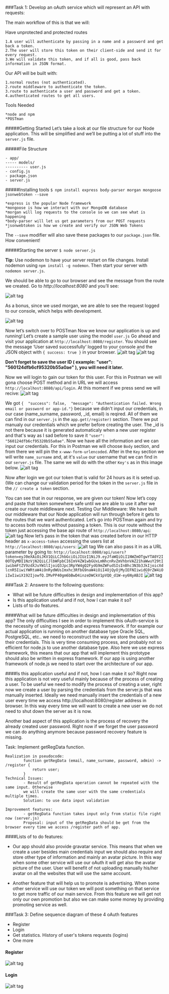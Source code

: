 ###Task 1: Develop an oAuth service which will represent an API with requests:

The main workflow of this is that we will:

Have unprotected and protected routes
```
1.A user will authenticate by passing in a name and a password and get back a token.
2.The user will store this token on their client-side and send it for every request.
3.We will validate this token, and if all is good, pass back information in JSON format.
```
Our API will be built with:
```
1.normal routes (not authenticated).
2.route middleware to authenticate the token.
3.route to authenticate a user and password and get a token.
4.authenticated routes to get all users.
```
Tools Needed
```
*node and npm
*POSTman
```
#####Getting Started
Let’s take a look at our file structure for our Node application. This will be simplified and we’ll be putting a lot of stuff into the `server.js` file.

#####File Structure
```
- app/
----- models/
---------- user.js
- config.js
- package.json
- server.js
```

#####Installing tools
`$ npm install express body-parser morgan mongoose jsonwebtoken --save`
```
*express is the popular Node framework
*mongoose is how we interact with our MongoDB database
*morgan will log requests to the console so we can see what is happening
*body-parser will let us get parameters from our POST requests
*jsonwebtoken is how we create and verify our JSON Web Tokens
```
The `--save` modifier will also save these packages to our `package.json` file. How convenient!

#####Starting the server
`$ node server.js`

**Tip:** Use nodemon to have your server restart on file changes. Install nodemon using `npm install -g nodemon`. Then start your server with `nodemon server.js`.

We should be able to go to our browser and see the message from the route we created. Go to *http://localhost:8080* and you’ll see:

![alt tag](https://github.com/CristianChris/oAuth-service-which-will-represent-an-API-with-requests/blob/master/Images/1.png "First image")

As a bonus, since we used morgan, we are able to see the request logged to our console, which helps with development.

![alt tag](https://github.com/CristianChris/oAuth-service-which-will-represent-an-API-with-requests/blob/master/Images/2.png "Second image")

Now let’s switch over to POSTman
Now we know our application is up and running! Let’s create a sample user using the model `user.js`
Go ahead and visit your application at `http://localhost:8080/register`. You should see the message ‘User saved successfully’ logged to your console and the JSON object with `{ success: true }` in your browser.
![alt tag](https://github.com/CristianChris/oAuth-service-which-will-represent-an-API-with-requests/blob/master/Images/4.png "Postman create user image")
![alt tag](https://github.com/CristianChris/oAuth-service-which-will-represent-an-API-with-requests/blob/master/Images/3.png "Terminal Create user image")

**Don't forget to save the user ID ( example: "user": "560124dfb6cf95320b55a0ae" ), you will need it later.**

Now we will login to gain our token for this user. For this in Postman we will gona choose POST method and in URL we will access `http://localhost:8080/api/login`. At this moment if we press send we will recive:
![alt tag](https://github.com/CristianChris/oAuth-service-which-will-represent-an-API-with-requests/blob/master/Images/5.png "Login user without credentials")

We got `{  "success": false,  "message": "Authentication failed. Wrong email or password or app-id."}` because we didn't input our credentials, in our case (name_surname, password, _id, email) is reqired. All of them we can find in our `server.js` in the `app.get(/register)` section. There we put manualy our credentials which we prefer before creating the user. The _id is not there because it is generated automaticaly when a new user register and that's way as I sad before to save it `"user": "560124dfb6cf95320b55a0ae"`.
Now we have all the information and we can input our credentials. For this in Postman we will choose `Body` section, and from there we will pin the `x-www-form-urlencoded`. After in the `Key` section we will write `name_surname` and, at it's `value` our username that we can find in our `server.js` file. The same we will do with the other `Key's` as in this image below.
![alt tag](https://github.com/CristianChris/oAuth-service-which-will-represent-an-API-with-requests/blob/master/Images/6.png "Login user with the correct credentials")

Now after login we got our token that is valid for 24 hours as it is seted up. (We can change our validation period for the token in the `server.js` file in the `// create a token` section.

You can see that in our response, we are given our token! Now let’s copy and paste that token somewhere safe until we are able to use it after we create our route middleware next.
Testing Our Middleware:
We have built our middleware that our Node application will run through before it gets to the routes that we want authenticated.
Let’s go into POSTman again and try to access both routes without passing a token.
This is our route without the token just accessing the base api route of `http://localhost:8080/api`:
![alt tag](https://github.com/CristianChris/oAuth-service-which-will-represent-an-API-with-requests/blob/master/Images/7.png "accesing api without token")
Now let’s pass in the token that was created before in our HTTP header as `x-access-token` accessing the users list at `http://localhost:8080/api/users`:
![alt tag](https://github.com/CristianChris/oAuth-service-which-will-represent-an-API-with-requests/blob/master/Images/8.png "accesing api with token")
We can also pass it in as a URL parameter by going to: `http://localhost:8080/api/users?token=eyJ0eXAiOiJKV1QiLCJhbGciOiJIUzI1NiJ9.eyJfaWQiOiI1NWZmOTgwYTA0Y2I0OTQyMDI1NzVjN2QiLCJlbWFpbCI6ImV4ZW1wbGUxLmNhcnRvZmVhbnVAZ21haWwuY29tIiwibmFtZV9zdXJuYW1lIjoiQ3Jpc3RpYW4gQ2FydG9mZWFudSIsInBhc3N3b3JkIjoicXdlcnR5IiwiYWRtaW4iOnRydWUsImxhc3RfbG9naW4iOiI4OjQyOjMyIEFNIiwidG9rZW4iOiIwIiwiX192IjowfQ.IMvPP40gm6bBwD4inzeDWCkV1pVQO_d1W-ey6NyABJI`
![alt tag](https://github.com/CristianChris/oAuth-service-which-will-represent-an-API-with-requests/blob/master/Images/9.png "accesing api with token from browser URL")

###Task 2: Answere to the following questions:
* What will be future difficulties in design and implementation of this app?
* Is this application useful and if not, how I can make it so?
* Lists of to do features.

####What will be future difficulties in design and implementation of this app?
The only difficulties I see in order to implement this oAuth-service is the necessity of using mongoldb and express framework. If for example our actual application is running on another database type Oracle SQL, PostgreSQL, etc.. we need to reconstruct the way we store the users with their credentials. This is very time consuming process, and probably not so efficient for node.js to use another database type.
Also here we use express framework, this means that our app that will implement this prototype should also be written in express framework. If our app is using another framework of node.js we need to start over the architecture of our app.

####Is this application useful and if not, how I can make it so?
Right now this application is not very useful mainly because of the process of creating a user.
To be useful we need to modify the process of creating a user, right now we create a user by parsing the credentials from the server.js that was manually inserted. Ideally we need manually insert the credentials of a new user every time we access http://localhost:8080/register address in browser.
In this way every time we will want to create a new user we do not need to shut down the server as it is now.

Another bad aspect of this application is the process of recovery the already created user password. Right now if we forget the user password we can do anything anymore because password recovery feature is missing.

Task: Implement getRegData function.
```
Realization in pseudocode:
        function getRegData (email, name_surname, password, admin) -> /register {
            return user;
        }
Technical Issues:
        - Result of getRegData operation cannot be repeated with the same input. Otherwise
        we will create the same user with the same credentials multiple times.
        Solution: to use data input validation

Improvement features:
        - getRegData function takes input only from static file right now (server.js)
        Proposal: input of the getRegData should be get from the browser every time we access /register path of app.
```
####Lists of to do features:

-  Our app should also provide gravatar service. This means that when we create a user besides main credentials input we should also require and store other type of information and mainly an avatar picture. In this way when some other service will use our oAuth it will get also the avatar picture of the user. User will benefit of not uploading manually his/her avatar on all the websites that will use the same  account.

-  Another feature that will help us to promote is advertising. When some other service will use our token we will post something on that service to get more traffic of our main service. From this feature we will get not only our own promotion but also we can make some money by providing promoting service as well.


###Task 3: Define sequence diagram of these 4 oAuth features
* Register
* Login
* Get statistics. History of user's tokens requests (logins)
* One more

#### Register
![alt tag](https://github.com/CristianChris/oAuth-service-which-will-represent-an-API-with-requests/blob/master/Images/Register.png "Register")

#### Login
![alt tag](https://github.com/CristianChris/oAuth-service-which-will-represent-an-API-with-requests/blob/master/Images/Login.png "Login")
